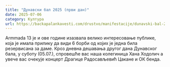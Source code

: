 ```yaml
---
title: "Дунавски бал 2025 (први дан)"
date: 2025-07-06
category: Култура
url: https://backapalankavesti.com/drustvo/manifestacije/dunavski-bal-2025-prvi-dan/
---
```


Armmada 13 је и ове године изазвала велико интересовање публике, која је имала прилику да види 6 борби од којих је једна била резервисана за даме. Кроз дневна дешавања другог дана Дунавског бала, у суботу (05.07.), спровешће вас наша колегиница Хана Ходолич а увече вас очекује концерт Драгице Радосављевић Цакане и ОК бенда.
